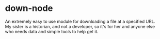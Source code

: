 # down-node
An extremely easy to use module for downloading a file at a specified URL. My sister is a historian, and not a developer, so it's for her and anyone else who needs data and simple tools to help get it.
